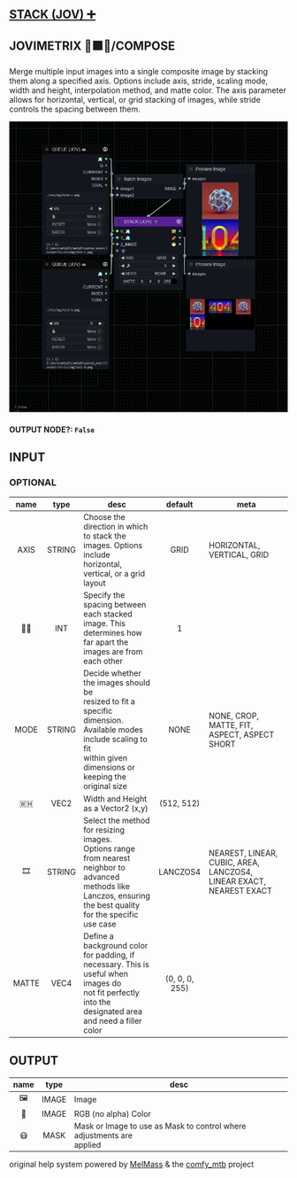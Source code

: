 ## [STACK (JOV) ➕](https://github.com/Amorano/Jovimetrix-examples/blob/master/node/STACK/STACK.md)

## JOVIMETRIX 🔺🟩🔵/COMPOSE


Merge multiple input images into a single composite image by stacking them along a specified axis. Options include axis, stride, scaling mode, width and height, interpolation method, and matte color. The axis parameter allows for horizontal, vertical, or grid stacking of images, while stride controls the spacing between them.


![STACK](https://raw.githubusercontent.com/Amorano/Jovimetrix-examples/master/node/STACK/STACK.png)

#### OUTPUT NODE?: `False`

## INPUT

### OPTIONAL

name | type | desc | default | meta
:---:|:---:|---|:---:|---
AXIS  |  STRING  | Choose the direction in which to stack the<br>images. Options include horizontal,<br>vertical, or a grid layout | GRID | HORIZONTAL, VERTICAL, GRID
🦶🏽  |  INT  | Specify the spacing between each stacked<br>image. This determines how far apart the<br>images are from each other | 1 | 
MODE  |  STRING  | Decide whether the images should be<br>resized to fit a specific dimension.<br>Available modes include scaling to fit<br>within given dimensions or keeping the<br>original size | NONE | NONE, CROP, MATTE, FIT, ASPECT, ASPECT<br>SHORT
🇼🇭  |  VEC2  | Width and Height as a Vector2 (x,y) | (512, 512) | 
🎞️  |  STRING  | Select the method for resizing images.<br>Options range from nearest neighbor to<br>advanced methods like Lanczos, ensuring<br>the best quality for the specific use case | LANCZOS4 | NEAREST, LINEAR, CUBIC, AREA, LANCZOS4,<br>LINEAR EXACT, NEAREST EXACT
MATTE  |  VEC4  | Define a background color for padding, if<br>necessary. This is useful when images do<br>not fit perfectly into the designated area<br>and need a filler color | (0, 0, 0, 255) | 

## OUTPUT

name | type | desc
:---:|:---:|---
🖼️  |  IMAGE  | Image 
🌈  |  IMAGE  | RGB (no alpha) Color 
😷  |  MASK  | Mask or Image to use as Mask to control where adjustments are<br>applied 

original help system powered by [MelMass](https://github.com/melMass) & the [comfy_mtb](https://github.com/melMass/comfy_mtb) project